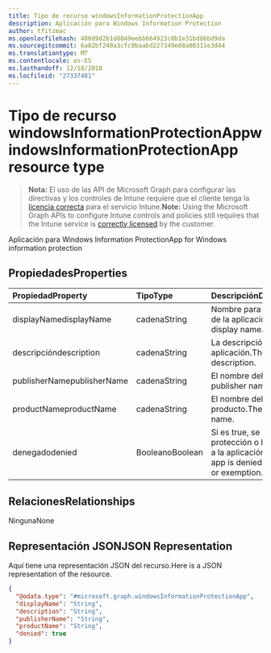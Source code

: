 ```yaml
---
title: Tipo de recurso windowsInformationProtectionApp
description: Aplicación para Windows Information Protection
author: tfitzmac
ms.openlocfilehash: 480d9d2b1d8049eebb664923c0b1e31bd86bd9da
ms.sourcegitcommit: 6a82bf240a3cfc0baabd227349e08a08311e3d44
ms.translationtype: MT
ms.contentlocale: es-ES
ms.lasthandoff: 12/18/2018
ms.locfileid: "27337481"
---
```

# <a name="windowsinformationprotectionapp-resource-type"></a><span data-ttu-id="ab0fb-103">Tipo de recurso windowsInformationProtectionApp</span><span class="sxs-lookup"><span data-stu-id="ab0fb-103">windowsInformationProtectionApp resource type</span></span>

> <span data-ttu-id="ab0fb-104">**Nota:** El uso de las API de Microsoft Graph para configurar las directivas y los controles de Intune requiere que el cliente tenga la [licencia correcta](https://go.microsoft.com/fwlink/?linkid=839381) para el servicio Intune.</span><span class="sxs-lookup"><span data-stu-id="ab0fb-104">**Note:** Using the Microsoft Graph APIs to configure Intune controls and policies still requires that the Intune service is [correctly licensed](https://go.microsoft.com/fwlink/?linkid=839381) by the customer.</span></span>

<span data-ttu-id="ab0fb-105">Aplicación para Windows Information Protection</span><span class="sxs-lookup"><span data-stu-id="ab0fb-105">App for Windows information protection</span></span>
## <a name="properties"></a><span data-ttu-id="ab0fb-106">Propiedades</span><span class="sxs-lookup"><span data-stu-id="ab0fb-106">Properties</span></span>
|<span data-ttu-id="ab0fb-107">Propiedad</span><span class="sxs-lookup"><span data-stu-id="ab0fb-107">Property</span></span>|<span data-ttu-id="ab0fb-108">Tipo</span><span class="sxs-lookup"><span data-stu-id="ab0fb-108">Type</span></span>|<span data-ttu-id="ab0fb-109">Descripción</span><span class="sxs-lookup"><span data-stu-id="ab0fb-109">Description</span></span>|
|:---|:---|:---|
|<span data-ttu-id="ab0fb-110">displayName</span><span class="sxs-lookup"><span data-stu-id="ab0fb-110">displayName</span></span>|<span data-ttu-id="ab0fb-111">cadena</span><span class="sxs-lookup"><span data-stu-id="ab0fb-111">String</span></span>|<span data-ttu-id="ab0fb-112">Nombre para mostrar de la aplicación.</span><span class="sxs-lookup"><span data-stu-id="ab0fb-112">App display name.</span></span>|
|<span data-ttu-id="ab0fb-113">descripción</span><span class="sxs-lookup"><span data-stu-id="ab0fb-113">description</span></span>|<span data-ttu-id="ab0fb-114">cadena</span><span class="sxs-lookup"><span data-stu-id="ab0fb-114">String</span></span>|<span data-ttu-id="ab0fb-115">La descripción de la aplicación.</span><span class="sxs-lookup"><span data-stu-id="ab0fb-115">The app's description.</span></span>|
|<span data-ttu-id="ab0fb-116">publisherName</span><span class="sxs-lookup"><span data-stu-id="ab0fb-116">publisherName</span></span>|<span data-ttu-id="ab0fb-117">cadena</span><span class="sxs-lookup"><span data-stu-id="ab0fb-117">String</span></span>|<span data-ttu-id="ab0fb-118">El nombre del editor</span><span class="sxs-lookup"><span data-stu-id="ab0fb-118">The publisher name</span></span>|
|<span data-ttu-id="ab0fb-119">productName</span><span class="sxs-lookup"><span data-stu-id="ab0fb-119">productName</span></span>|<span data-ttu-id="ab0fb-120">cadena</span><span class="sxs-lookup"><span data-stu-id="ab0fb-120">String</span></span>|<span data-ttu-id="ab0fb-121">El nombre del producto.</span><span class="sxs-lookup"><span data-stu-id="ab0fb-121">The product name.</span></span>|
|<span data-ttu-id="ab0fb-122">denegado</span><span class="sxs-lookup"><span data-stu-id="ab0fb-122">denied</span></span>|<span data-ttu-id="ab0fb-123">Booleano</span><span class="sxs-lookup"><span data-stu-id="ab0fb-123">Boolean</span></span>|<span data-ttu-id="ab0fb-124">Si es true, se deniega la protección o la exención a la aplicación.</span><span class="sxs-lookup"><span data-stu-id="ab0fb-124">If true, app is denied protection or exemption.</span></span>|

## <a name="relationships"></a><span data-ttu-id="ab0fb-125">Relaciones</span><span class="sxs-lookup"><span data-stu-id="ab0fb-125">Relationships</span></span>
<span data-ttu-id="ab0fb-126">Ninguna</span><span class="sxs-lookup"><span data-stu-id="ab0fb-126">None</span></span>
## <a name="json-representation"></a><span data-ttu-id="ab0fb-127">Representación JSON</span><span class="sxs-lookup"><span data-stu-id="ab0fb-127">JSON Representation</span></span>
<span data-ttu-id="ab0fb-128">Aquí tiene una representación JSON del recurso.</span><span class="sxs-lookup"><span data-stu-id="ab0fb-128">Here is a JSON representation of the resource.</span></span>
<!-- {
  "blockType": "resource",
  "@odata.type": "microsoft.graph.windowsInformationProtectionApp"
}
-->
``` json
{
  "@odata.type": "#microsoft.graph.windowsInformationProtectionApp",
  "displayName": "String",
  "description": "String",
  "publisherName": "String",
  "productName": "String",
  "denied": true
}
```




